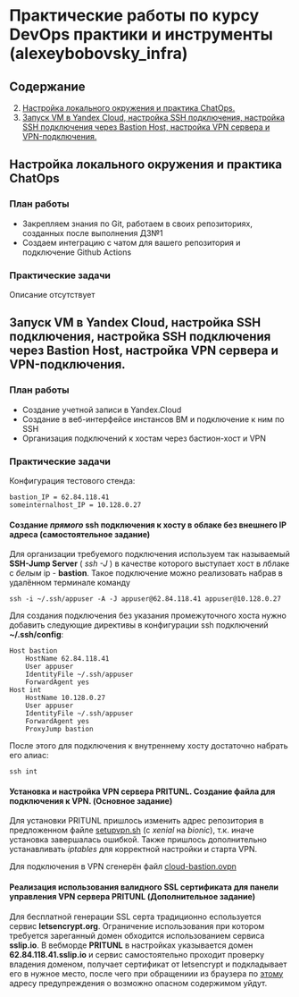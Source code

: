 # Практические работы по курсу **DevOps практики и инструменты** (alexeybobovsky_infra)
## Содержание

2. [Настройка локального окружения и практика ChatOps.](#lab_ChatOps) 
3. [Запуск VM в Yandex Cloud, настройка SSH подключения, настройка SSH подключения через Bastion Host, настройка VPN сервера и VPN-подключения.](#lab_bastion)

## Настройка локального окружения и практика ChatOps<a name="lab_ChatOps"></a>

### План работы
* Закрепляем знания по Git, работаем в своих репозиториях, созданных
после выполнения ДЗ№1
* Создаем интеграцию с чатом для вашего репозитория и подключение
Github Actions
### Практические задачи
Описание отсутствует
## Запуск VM в Yandex Cloud, настройка SSH подключения, настройка SSH подключения через Bastion Host, настройка VPN сервера и VPN-подключения.<a name="lab_bastion"></a>
### План работы 
* Создание учетной записи в Yandex.Cloud
* Создание в веб-интерфейсе инстансов ВМ и подключение к ним по SSH
* Организация подключений к хостам через бастион-хост и VPN
### Практические задачи  

Конфигурация тестового стенда:
```
bastion_IP = 62.84.118.41 
someinternalhost_IP = 10.128.0.27
```

#### Создание *прямого* ssh подключения к хосту в облаке без внешнего IP адреса (самостоятельное задание)   
Для организации требуемого подключения используем так называемый **SSH-Jump Server** ( *ssh -J* ) в качестве которого выступает хост в лблаке с *белым* ip - **bastion**. 
Такое подключение можно реализовать набрав в удалённом терминале команду 
```
ssh -i ~/.ssh/appuser -A -J appuser@62.84.118.41 appuser@10.128.0.27
```
Для создания подключения без указания промежуточного хоста нужно добавить следующие директивы в конфигурации ssh подключений **~/.ssh/config**:
```
Host bastion
    HostName 62.84.118.41
    User appuser
    IdentityFile ~/.ssh/appuser
    ForwardAgent yes
Host int
    HostName 10.128.0.27
    User appuser
    IdentityFile ~/.ssh/appuser
    ForwardAgent yes
    ProxyJump bastion
```

После этого для подключения к внутреннему хосту достаточно набрать его алиас:

```
ssh int
```

#### Установка и настройка VPN сервера PRITUNL. Создание файла для подключения к VPN.  (Основное задание)

Для установки PRITUNL пришлось изменить адрес репозитория в предложенном файле [setupvpn.sh](https://github.com/Otus-DevOps-2021-08/alexeybobovsky_infra/blob/cloud-bastion/VPN/setupvpn.sh) (c *xenial* на *bionic*), т.к. иначе  установка завершалась ошибкой. Также пришлось дополнительно устанавливать *iptables* для корректной настройки и старта VPN. 

Для подключения в VPN сгенерён файл [cloud-bastion.ovpn](https://github.com/Otus-DevOps-2021-08/alexeybobovsky_infra/blob/cloud-bastion/VPN/cloud-bastion.ovpn)

#### Реализация использования  валидного  SSL сертификата  для  панели  управления  VPN сервера PRITUNL (Дополнительное задание)

Для бесплатной генерации SSL серта традиционно еспользуется сервис **letsencrypt.org**. Ограничение использования при котором требуется зареганный домен обходится использованием сервиса **sslip.io**. В вебморде **PRITUNL** в настройках указывается домен **62.84.118.41.sslip.io** и сервис самостоятельно проходит проверку владения доменом, получает сертификат от letsencrypt и подкладывает его в нужное место, после чего при обращениии из браузера по [этому](https://62.84.118.41.sslip.io) адресу  предупреждения о возможно опасном содержимом уйдут.

